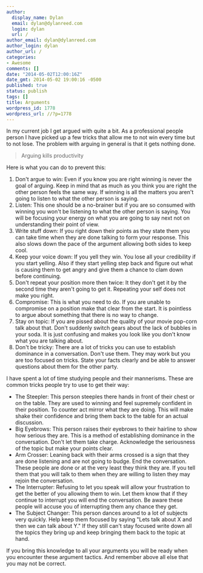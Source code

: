 ```yaml
---
author:
  display_name: Dylan
  email: dylan@dylanreed.com
  login: dylan
  url: /
author_email: dylan@dylanreed.com
author_login: dylan
author_url: /
categories:
- Awesome
comments: []
date: "2014-05-02T12:00:16Z"
date_gmt: 2014-05-02 19:00:16 -0500
published: true
status: publish
tags: []
title: Arguments
wordpress_id: 1778
wordpress_url: //?p=1778
---
```


In my current job I get argued with quite a bit. As a professional people person I have picked up a few tricks that allow me to not win every time but to not lose. The problem with arguing in general is that it gets nothing done.

> Arguing kills productivity

  
Here is what you can do to prevent this:

  1. Don't argue to win: Even if you know you are right winning is never the goal of arguing. Keep in mind that as much as you think you are right the other person feels the same way. If winning is all the matters you aren't going to listen to what the other person is saying.
  2. Listen: This one should be a no-brainer but if you are so consumed with winning you won't be listening to what the other person is saying. You will be focusing your energy on what you are going to say next not on understanding their point of view.
  3. Write stuff down: If you right down their points as they state them you can take time when they are done talking to form your response. This also slows down the pace of the argument allowing both sides to keep cool.
  4. Keep your voice down: If you yell they win. You lose all your credibility if you start yelling. Also if they start yelling step back and figure out what is causing them to get angry and give them a chance to clam down before continuing.
  5. Don't repeat your position more then twice: It they don't get it by the second time they aren't going to get it. Repeating your self does not make you right.
  6. Compromise: This is what you need to do. If you are unable to compromise on a position make that clear from the start. It is pointless to argue about something that there is no way to change.
  7. Stay on topic: If you are pissed about the quality of your movie pop-corn talk about that. Don't suddenly switch gears about the lack of bubbles in your soda. It is just confusing and makes you look like you don't know what you are talking about.
  8. Don't be tricky: There are a lot of tricks you can use to establish dominance in a conversation. Don't use them. They may work but you are too focused on tricks. State your facts clearly and be able to answer questions about them for the other party.
  


  
I have spent a lot of time studying people and their mannerisms. These are common tricks people try to use to get their way:

  * The Steepler: This person steeples there hands in front of their chest or on the table. They are used to winning and feel supremely confident in their position. To counter act mirror what they are doing. This will make shake their confidence and bring them back to the table for an actual discussion.
  * Big Eyebrows: This person raises their eyebrows to their hairline to show how serious they are. This is a method of establishing dominance in the conversation. Don't let them take charge. Acknowledge the seriousness of the topic but make your points clear.
  * Arm Crosser: Leaning back with their arms crossed is a sign that they are done listening and are not going to budge. End the conversation. These people are done or at the very least they think they are. If you tell them that you will talk to them when they are willing to listen they may rejoin the conversation.
  * The Interrupter: Refusing to let you speak will allow your frustration to get the better of you allowing them to win. Let them know that if they continue to interrupt you will end the conversation. Be aware these people will accuse you of interrupting them any chance they get.
  * The Subject Changer: This person dances around to a lot of subjects very quickly. Help keep them focused by saying "Lets talk about X and then we can talk about Y." If they still can't stay focused write down all the topics they bring up and keep bringing them back to the topic at hand.
  


  
If you bring this knowledge to all your arguments you will be ready when you encounter these argument tactics. And remember above all else that you may not be correct.

